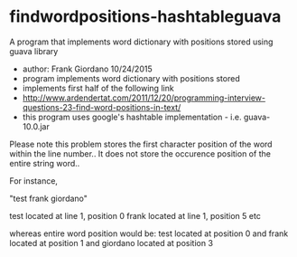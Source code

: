 # findwordpositions-hashtableguava
A program that implements word dictionary with positions stored using guava library

 * author: Frank Giordano 10/24/2015
 * program implements word dictionary with positions stored
 * implements first half of the following link
 * http://www.ardendertat.com/2011/12/20/programming-interview-questions-23-find-word-positions-in-text/
 * this program uses google's hashtable implementation - i.e. guava-10.0.jar


Please note this problem stores the first character position of the word within the line number.. 
It does not store the occurence position of the entire string word.. 

For instance,

"test frank giordano" 

test located at line 1, position 0
frank located at line 1, position 5
etc

whereas entire word position would be:
test located at position 0 and frank located at position 1 and giordano located at position 3
